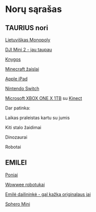 # Norų sąrašas

## TAURIUS nori

[Lietuviškas Monopoly](https://pigu.lt/lt/search?q=stalo+%C5%BEaidimas+monopoly)

[DJI Mini 2 - jau taupau](http://www.skytech.lt/cpma0000031201-dji-mini-p-529617.html)

[Knygos](https://www.knygos.lt/lt/knygos/zanras/vaiku-literatura/)

[Minecraft žaislai](https://pigu.lt/lt/search?q=minecraft)

[Apple iPad](http://www.skytech.lt/mw742fda-apple-ipad-102-wifi-32gb-pilkas-p-468246.html)

[Nintendo Switch](http://www.skytech.lt/2500066-nintendo-switch-pilka-viename-zaidimu-nesiojama-konsole-p-347069.html)

[Microsoft XBOX ONE X 1TB](http://www.skytech.lt/cyv00009-microsoft-xbox-one-1tb-zaidimu-konsole-p-371415.html)
su [Kinect](http://www.skytech.lt/885370849479-microsoft-kinect-sensorius-skirtas-xbox-one-konsolei-p-220714.html)

Dar patinka:

Laikas praleistas kartu su jumis

Kiti stalo žaidimai

Dinozaurai

Robotai

## EMILEI

[Poniai](https://pigu.lt/lt/search?q=my+little+pony)

[Wowwee robotukai](https://www.funtastik.lt/robotas-wowwee-miposaur-0890)

[Emilė dailininkė - gal kažką originalaus jai](https://uzduociudezute.lt/product-category/kurybiniu-uzduociu-rinkiniai/)

[Sphero Mini](http://www.skytech.lt/m001brw-sphero-mini-appenabled-robotic-ball-robot-blue-white-plastic-p-374135.html)
